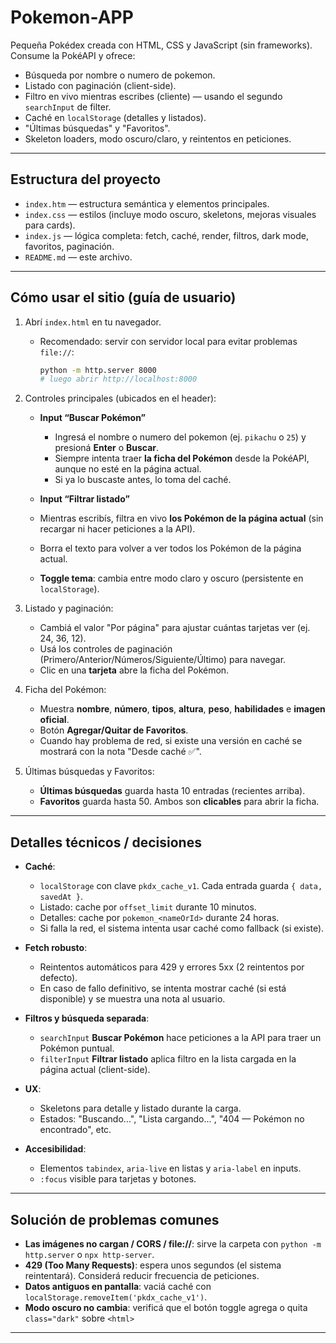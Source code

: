 # Pokemon-APP
Pequeña Pokédex creada con HTML, CSS y JavaScript (sin frameworks). Consume la PokéAPI y ofrece:
- Búsqueda por nombre o numero de pokemon.
- Listado con paginación (client-side).
- Filtro en vivo mientras escribes (cliente) — usando el segundo `searchInput` de filter.
- Caché en `localStorage` (detalles y listados).
- "Últimas búsquedas" y "Favoritos".
- Skeleton loaders, modo oscuro/claro, y reintentos en peticiones.

---
## Estructura del proyecto

- `index.htm` — estructura semántica y elementos principales.
- `index.css` — estilos (incluye modo oscuro, skeletons, mejoras visuales para cards).
- `index.js` — lógica completa: fetch, caché, render, filtros, dark mode, favoritos, paginación.
- `README.md` — este archivo.

---

## Cómo usar el sitio (guía de usuario)
1. Abrí `index.html` en tu navegador.  
   - Recomendado: servir con servidor local para evitar problemas `file://`:
     ```bash
     python -m http.server 8000
     # luego abrir http://localhost:8000
     ```
2. Controles principales (ubicados en el header):
   - **Input “Buscar Pokémon”**  
     - Ingresá el nombre o numero del pokemon (ej. `pikachu` o `25`) y presioná **Enter** o **Buscar**.
     - Siempre intenta traer **la ficha del Pokémon** desde la PokéAPI, aunque no esté en la página actual.
     - Si ya lo buscaste antes, lo toma del caché.
    - **Input “Filtrar listado”**  
     - Mientras escribís, filtra en vivo **los Pokémon de la página actual** (sin recargar ni hacer peticiones a la API).
     - Borra el texto para volver a ver todos los Pokémon de la página actual.

   - **Toggle tema**: cambia entre modo claro y oscuro (persistente en `localStorage`).
3. Listado y paginación:
   - Cambiá el valor "Por página" para ajustar cuántas tarjetas ver (ej. 24, 36, 12).
   - Usá los controles de paginación (Primero/Anterior/Números/Siguiente/Último) para navegar.
   - Clic en una **tarjeta** abre la ficha del Pokémon.
4. Ficha del Pokémon:
   - Muestra **nombre**, **número**, **tipos**, **altura**, **peso**, **habilidades** e **imagen oficial**.
   - Botón **Agregar/Quitar de Favoritos**.
   - Cuando hay problema de red, si existe una versión en caché se mostrará con la nota "Desde caché ✅".

5. Últimas búsquedas y Favoritos:
   - **Últimas búsquedas** guarda hasta 10 entradas (recientes arriba).
   - **Favoritos** guarda hasta 50. Ambos son **clicables** para abrir la ficha.

---

## Detalles técnicos / decisiones

- **Caché**:
  - `localStorage` con clave `pkdx_cache_v1`. Cada entrada guarda `{ data, savedAt }`.
  - Listado: cache por `offset_limit` durante 10 minutos.
  - Detalles: cache por `pokemon_<nameOrId>` durante 24 horas.
  - Si falla la red, el sistema intenta usar caché como fallback (si existe).

- **Fetch robusto**:
  - Reintentos automáticos para 429 y errores 5xx (2 reintentos por defecto).
  - En caso de fallo definitivo, se intenta mostrar caché (si está disponible) y se muestra una nota al usuario.

- **Filtros y búsqueda separada**:
  - `searchInput` **Buscar Pokémon** hace peticiones a la API para traer un Pokémon puntual.
  - `filterInput` **Filtrar listado** aplica filtro en la lista cargada en la página actual (client-side).

- **UX**:
  - Skeletons para detalle y listado durante la carga.
  - Estados: "Buscando...", "Lista cargando...", "404 — Pokémon no encontrado", etc.

- **Accesibilidad**:
  - Elementos `tabindex`, `aria-live` en listas y `aria-label` en inputs.
  - `:focus` visible para tarjetas y botones.

---

## Solución de problemas comunes

- **Las imágenes no cargan / CORS / file://**: sirve la carpeta con `python -m http.server` o `npx http-server`.
- **429 (Too Many Requests)**: espera unos segundos (el sistema reintentará). Considerá reducir frecuencia de peticiones.
- **Datos antiguos en pantalla**: vaciá caché con `localStorage.removeItem('pkdx_cache_v1')`.
- **Modo oscuro no cambia**: verificá que el botón toggle agrega o quita `class="dark"` sobre `<html>`

---